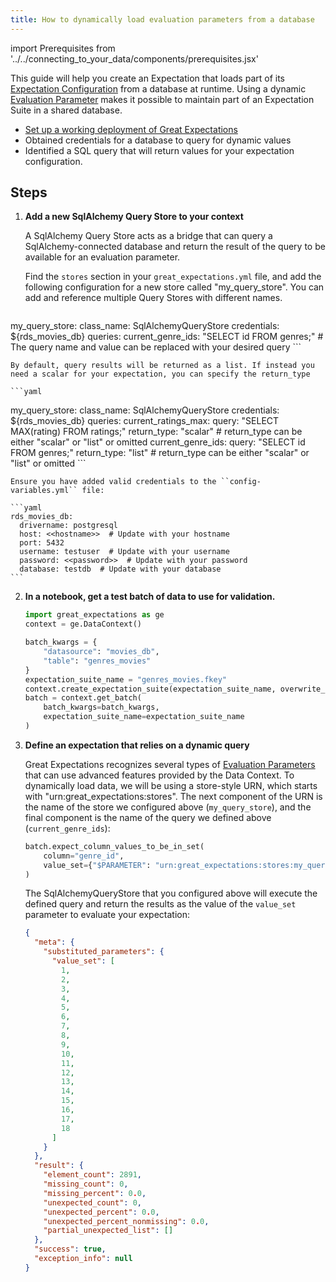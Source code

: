 ```yaml
---
title: How to dynamically load evaluation parameters from a database
---
```

import Prerequisites from '../../connecting_to_your_data/components/prerequisites.jsx'

This guide will help you create an Expectation that loads part of its [Expectation Configuration](../../../reference/core-concepts.md) from a database at runtime. Using a dynamic [Evaluation Parameter](../../../reference/core-concepts.md) makes it possible to maintain part of an Expectation Suite in a shared database.

<Prerequisites>

  - [Set up a working deployment of Great Expectations](../../../tutorials/getting_started/intro.md)
  - Obtained credentials for a database to query for dynamic values
  - Identified a SQL query that will return values for your expectation configuration.

</Prerequisites>

Steps
-----

1. **Add a new SqlAlchemy Query Store to your context**

    A SqlAlchemy Query Store acts as a bridge that can query a SqlAlchemy-connected database and return the result of the query to be available for an evaluation parameter.

    Find the ``stores`` section in your ``great_expectations.yml`` file, and add the following configuration for a new store called "my_query_store". You can add and reference multiple Query Stores with different names.

    ```yaml
  my_query_store:
    class_name: SqlAlchemyQueryStore
    credentials: ${rds_movies_db}
    queries:
      current_genre_ids: "SELECT id FROM genres;"  # The query name and value can be replaced with your desired query
    ```

    By default, query results will be returned as a list. If instead you need a scalar for your expectation, you can specify the return_type

    ```yaml
  my_query_store:
    class_name: SqlAlchemyQueryStore
    credentials: ${rds_movies_db}
    queries:
      current_ratings_max:
        query: "SELECT MAX(rating) FROM ratings;"
        return_type: "scalar"  # return_type can be either "scalar" or "list" or omitted
      current_genre_ids:
        query: "SELECT id FROM genres;"
        return_type: "list"  # return_type can be either "scalar" or "list" or omitted
    ```

    Ensure you have added valid credentials to the ``config-variables.yml`` file:

    ```yaml
    rds_movies_db:
      drivername: postgresql
      host: <<hostname>>  # Update with your hostname
      port: 5432
      username: testuser  # Update with your username
      password: <<password>>  # Update with your password
      database: testdb  # Update with your database
    ```

2. **In a notebook, get a test batch of data to use for validation.**

    ```python
    import great_expectations as ge
    context = ge.DataContext()

    batch_kwargs = {
        "datasource": "movies_db",
        "table": "genres_movies"
    }
    expectation_suite_name = "genres_movies.fkey"
    context.create_expectation_suite(expectation_suite_name, overwrite_existing=True)
    batch = context.get_batch(
        batch_kwargs=batch_kwargs,
        expectation_suite_name=expectation_suite_name
    )
    ```


3. **Define an expectation that relies on a dynamic query**

    Great Expectations recognizes several types of [Evaluation Parameters](../../../reference/evaluation-parameters.md) that can use advanced features provided by the Data Context. To dynamically load data, we will be using a store-style URN, which starts with "urn:great_expectations:stores". The next component of the URN is the name of the store we configured above (``my_query_store``), and the final component is the name of the query we defined above (``current_genre_ids``):

    ```python
    batch.expect_column_values_to_be_in_set(
        column="genre_id",
        value_set={"$PARAMETER": "urn:great_expectations:stores:my_query_store:current_genre_ids"}
    )
    ```

    The SqlAlchemyQueryStore that you configured above will execute the defined query and return the results as the value of the ``value_set`` parameter to evaluate your expectation:

    ```json
    {
      "meta": {
        "substituted_parameters": {
          "value_set": [
            1,
            2,
            3,
            4,
            5,
            6,
            7,
            8,
            9,
            10,
            11,
            12,
            13,
            14,
            15,
            16,
            17,
            18
          ]
        }
      },
      "result": {
        "element_count": 2891,
        "missing_count": 0,
        "missing_percent": 0.0,
        "unexpected_count": 0,
        "unexpected_percent": 0.0,
        "unexpected_percent_nonmissing": 0.0,
        "partial_unexpected_list": []
      },
      "success": true,
      "exception_info": null
    }
    ```

